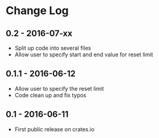 # Change Log

## 0.2 - 2016-07-xx
- Split up code into several files
- Allow user to specify start and end value for reset limit

## 0.1.1 - 2016-06-12

- Allow user to specify the reset limit
- Code clean up and fix typos

## 0.1 - 2016-06-11

- First public release on crates.io
